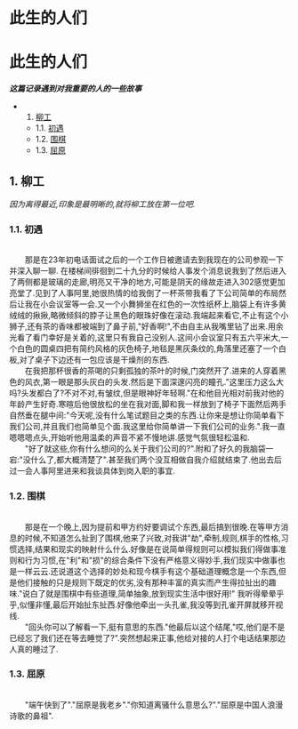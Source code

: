 <h1>此生的人们</h1> 

# 此生的人们


***这篇记录遇到对我重要的人的一些故事***

* 1. [柳工](#first)
    * 1.1. [初遇](#firstPOne)
    * 1.2. [围棋](#firstPTwo)
    * 1.3. [屈原](#firstPThree)


## 1. <a name='first'></a> 柳工
*因为离得最近,印象是最明晰的,就将柳工放在第一位吧.*

### 1.1. <a name='firstPOne'></a> 初遇

<br>&emsp;&emsp;那是在23年初电话面试之后的一个工作日被邀请去到我现在的公司参观一下并深入聊一聊. 在楼梯间徘徊到二十九分的时候给人事发个消息说我到了然后进入了两侧都是玻璃的走廊,明亮又干净的地方,可能是阴天的缘故走进入302感觉更加亮堂了.见到了人事阿里,她很热情的给我倒了一杯茶带我看了下公司简单的布局然后让我在小会议室等一会.又一个小舞狮坐在红色的一次性纸杯上,脑袋上有许多黄绒绒的揪揪,略微倾斜的脖子让黑色的眼珠好像在滚动.我端起来看它,不止有这个小狮子,还有茶的香味都被端到了鼻子前,"好香啊!",不由自主从我嘴里钻了出来.用余光看了看门幸好是关着的,这里只有我自己没别人.这间小会议室只有五六平米大,一个白色的圆桌四把有简约风格的灰色椅子,地毯是黑灰条纹的,角落里还塞了一个白板,对了桌子下边还有一包应该是干燥剂的东西.
<br>&emsp;&emsp;在我把那杯很香的茶喝的只剩孤独的茶叶的时候,门突然开了.进来的人穿着黑色的风衣,第一眼是那头灰白的头发.然后是下面深邃闪亮的瞳孔."这里压力这么大吗?头发都白了?不对不对,有皱纹,但是眼神好年轻啊."在和他目光相对前我对他的年龄产生好奇.寒暄后他很放松的坐在我对面,脚和我一样放到了椅子下面然后两手自然垂在腿中间:"今天呢,没有什么笔试题目之类的东西.让你来是想让你简单看下我们公司,并且我们也简单见个面.我这里给你简单讲一下我们公司的业务.".我一直嗯嗯嗯点头,开始听他用温柔的声音不紧不慢地讲.感觉气氛很轻松温和.
<br>&emsp;&emsp;"好了就这些,你有什么想问的么关于我们公司的?".附和了好久的我脑袋一宕:"没什么了,都大概清楚了".甚至我们两个没互相做自我介绍就结束了.他出去后过一会人事阿里进来和我谈具体到岗入职的事宜. 


### 1.2. <a name='firstPTwo'></a> 围棋

<br>&emsp;&emsp;那是在一个晚上,因为提前和甲方约好要调试个东西,最后搞到很晚.在等甲方消息的时候,不知道怎么扯到了围棋,他来了兴致,对我讲"劫",牵制,规则,棋手的性格,习惯选择,结果和现实的映射什么什么.好像是在说简单得规则可以模拟我们得做事准则和行为习惯,在"利"和"损"的综合条件下没有严格意义得妙手,我们现实中做事也是一样云云.还说道这个选择的妙处和现今棋手有这个基础道理概念是一个东西,但是他们接触的只是规则下既定的优劣,没有那种丰富的真实而产生得拉扯出的趣味."说白了就是围棋中有些道理,简单抽象,放到现实生活中很好用!" 我听得晕晕乎乎,似懂非懂,最后开始扯东扯西.好像他牵出一头孔雀,我没等到孔雀开屏就移开视线.
<br>&emsp;&emsp;"回头你可以了解看一下,挺有意思的东西."他最后以这个结尾,"哎,他们是不是已经忘了我们还在等去睡觉了?".突然想起来正事,他给对接的人打个电话结果那边人真的睡过了.



### 1.3. <a name='firstPThree'></a> 屈原

<br>&emsp;&emsp;"端午快到了"."屈原是我老乡"."你知道离骚什么意思么?"."屈原是中国人浪漫诗歌的鼻祖".